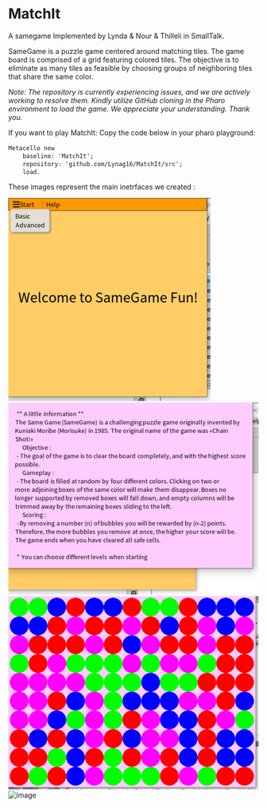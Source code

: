 # MatchIt 
A samegame Implemented by Lynda & Nour & Thilleli in SmallTalk.


SameGame is a puzzle game centered around matching tiles. The game board is comprised of a grid featuring colored tiles. 
The objective is to eliminate as many tiles as feasible by choosing groups of neighboring tiles that share the same color.

_Note: The repository is currently experiencing issues, and we are actively working to resolve them. 
Kindly utilize GitHub cloning in the Pharo environment to load the game. 
We appreciate your understanding. Thank you._


If you want to play MatchIt: Copy the code below in your pharo playground:

```smalltalk
Metacello new
    baseline: 'MatchIt';
    repository: 'github.com/Lynag16/MatchIt/src';
    load.
```
These images represent the main inetrfaces we created : 

![](images/Screenshot%20(725).png) 
![](images/Screenshot%20(724).png) 
![](images/Screenshot%20(722).png) 
![image](https://github.com/Lynag16/MatchIt/assets/95236950/1f464299-7168-4020-8649-367517214081)

